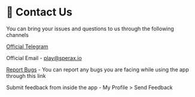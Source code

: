 # 📧 Contact Us

You can bring your issues and questions to us through the following channels

[Official Telegram](https://t.me/speraxplayapp)

Official Email - play@sperax.io

[Report Bugs](https://form.asana.com/?k=62mpTmsj8cftGJmbcwZBnA\&d=1155432754926826) - You can report any bugs you are facing while using the app through this link

Submit feedback from inside the app - My Profile > Send Feedback

